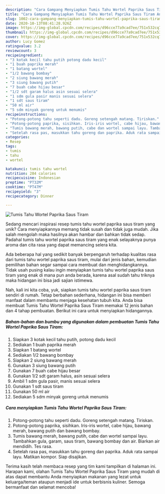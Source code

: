 ```yaml
---
description: "Cara Gampang Menyiapkan Tumis Tahu Wortel Paprika Saus Tiram Anti Gagal"
title: "Cara Gampang Menyiapkan Tumis Tahu Wortel Paprika Saus Tiram Anti Gagal"
slug: 1002-cara-gampang-menyiapkan-tumis-tahu-wortel-paprika-saus-tiram-anti-gagal
date: 2020-10-13T08:41:28.926Z
image: https://img-global.cpcdn.com/recipes/d96cce77a9cad7ee/751x532cq70/tumis-tahu-wortel-paprika-saus-tiram-foto-resep-utama.jpg
thumbnail: https://img-global.cpcdn.com/recipes/d96cce77a9cad7ee/751x532cq70/tumis-tahu-wortel-paprika-saus-tiram-foto-resep-utama.jpg
cover: https://img-global.cpcdn.com/recipes/d96cce77a9cad7ee/751x532cq70/tumis-tahu-wortel-paprika-saus-tiram-foto-resep-utama.jpg
author: Lucy Gomez
ratingvalue: 3.2
reviewcount: 3
recipeingredient:
- "3 kotak kecil tahu putih potong dadu kecil"
- "1 buah paprika merah"
- "1 batang wortel"
- "1/2 bawang bombay"
- "2 siung bawang merah"
- "3 siung bawang putih"
- "7 buah cabe hijau besar"
- "1/2 sdt garam halus asin sesuai selera"
- "1 sdm gula pasir manis sesuai selera"
- "1 sdt saus tiram"
- "50 ml air"
- "5 sdm minyak goreng untuk menumis"
recipeinstructions:
- "Potong-potong tahu seperti dadu. Goreng setengah matang. Tiriskan."
- "Potong-potong paprika, sisihkan. Iris-iris wortel, cabe hijau, bawang merah, bawang putih dan bawang bombay."
- "Tumis bawang merah, bawang putih, cabe dan wortel sampai layu. Tambahkan gula, garam, saus tiram, bawang bombay dan air. Biarkan air mendidih. Tes rasa."
- "Setelah rasa pas, masukkan tahu goreng dan paprika. Aduk rata sampai layu. Matikan kompor. Siap disajikan."
categories:
- Resep
tags:
- tumis
- tahu
- wortel

katakunci: tumis tahu wortel 
nutrition: 284 calories
recipecuisine: Indonesian
preptime: "PT32M"
cooktime: "PT47M"
recipeyield: "3"
recipecategory: Dinner

---
```



![Tumis Tahu Wortel Paprika Saus Tiram](https://img-global.cpcdn.com/recipes/d96cce77a9cad7ee/751x532cq70/tumis-tahu-wortel-paprika-saus-tiram-foto-resep-utama.jpg)

Sedang mencari inspirasi resep tumis tahu wortel paprika saus tiram yang unik? Cara menyiapkannya memang tidak susah dan tidak juga mudah. Jika salah mengolah maka hasilnya akan hambar dan bahkan tidak sedap. Padahal tumis tahu wortel paprika saus tiram yang enak selayaknya punya aroma dan cita rasa yang dapat memancing selera kita.



Ada beberapa hal yang sedikit banyak berpengaruh terhadap kualitas rasa dari tumis tahu wortel paprika saus tiram, mulai dari jenis bahan, kemudian pemilihan bahan segar sampai cara membuat dan menghidangkannya. Tidak usah pusing kalau ingin menyiapkan tumis tahu wortel paprika saus tiram yang enak di mana pun anda berada, karena asal sudah tahu triknya maka hidangan ini bisa jadi sajian istimewa.


Nah, kali ini kita coba, yuk, siapkan tumis tahu wortel paprika saus tiram sendiri di rumah. Tetap berbahan sederhana, hidangan ini bisa memberi manfaat dalam membantu menjaga kesehatan tubuh kita. Anda bisa membuat Tumis Tahu Wortel Paprika Saus Tiram memakai 12 jenis bahan dan 4 tahap pembuatan. Berikut ini cara untuk menyiapkan hidangannya.

<!--inarticleads1-->

##### Bahan-bahan dan bumbu yang digunakan dalam pembuatan Tumis Tahu Wortel Paprika Saus Tiram:

1. Siapkan 3 kotak kecil tahu putih, potong dadu kecil
1. Sediakan 1 buah paprika merah
1. Siapkan 1 batang wortel
1. Sediakan 1/2 bawang bombay
1. Siapkan 2 siung bawang merah
1. Gunakan 3 siung bawang putih
1. Gunakan 7 buah cabe hijau besar
1. Gunakan 1/2 sdt garam halus, asin sesuai selera
1. Ambil 1 sdm gula pasir, manis sesuai selera
1. Gunakan 1 sdt saus tiram
1. Gunakan 50 ml air
1. Sediakan 5 sdm minyak goreng untuk menumis




<!--inarticleads2-->

##### Cara menyiapkan Tumis Tahu Wortel Paprika Saus Tiram:

1. Potong-potong tahu seperti dadu. Goreng setengah matang. Tiriskan.
1. Potong-potong paprika, sisihkan. Iris-iris wortel, cabe hijau, bawang merah, bawang putih dan bawang bombay.
1. Tumis bawang merah, bawang putih, cabe dan wortel sampai layu. Tambahkan gula, garam, saus tiram, bawang bombay dan air. Biarkan air mendidih. Tes rasa.
1. Setelah rasa pas, masukkan tahu goreng dan paprika. Aduk rata sampai layu. Matikan kompor. Siap disajikan.




Terima kasih telah membaca resep yang tim kami tampilkan di halaman ini. Harapan kami, olahan Tumis Tahu Wortel Paprika Saus Tiram yang mudah di atas dapat membantu Anda menyiapkan makanan yang lezat untuk keluarga/teman ataupun menjadi ide untuk berbisnis kuliner. Semoga bermanfaat dan selamat mencoba!
